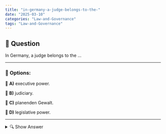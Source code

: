 ```yaml
---
title: "in-germany-a-judge-belongs-to-the-"
date: "2025-03-10"
categories: "Law-and-Governance"
tags: "Law-and-Governance"
---
```


## 📌 **Question**

In Germany, a judge belongs to the ...



---

### 📝 **Options:**

🔘 **A)** executive power.

🔘 **B)** judiciary.

🔘 **C)** planenden Gewalt.

🔘 **D)** legislative power.

---

<details>
  <summary>🔍 Show Answer</summary>

  <p>
💡  <b>Correct Answer:</b>  b
  </p>
  <p>
    📖<b>Explanation:</b>
    In Germany, the separation of powers is based on the separation of three main powers: the legislative, the executive and the judiciary. The **legislative power** lies with Parliament, which makes laws. The **executive power** includes the government and administration that implements laws. The **judiciary** is exercised by the independent courts, which decide disputes and monitor compliance with the law. This division ensures mutual control and prevents concentration of power. Terms such as **planning violence** are not common in this context.
  </p>
</details>
